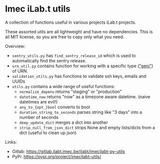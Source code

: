 # Imec iLab.t utils

A collection of functions useful in various projects iLab.t projects.

These assorted utils are all lightweight and have no dependencies. 
This is all MIT license, so you are free to copy only what you need.

Overview:
- `sentry_utils.py` has `find_sentry_release_id` which is used to automatically find the sentry release. 
- `urn_util.py` contains function for working with a specific type (["geni"](https://groups.geni.net/geni/wiki/GeniApiIdentifiers)) of URN.
- `validation_utils.py` has functions to validate ssh keys, emails and UUIDs
- `utils.py` contains a wide range of useful functions:
   - `normalize_depenv` returns "staging" or "production"
   - `datetime_now` returns "now" as a timezone aware datetime. (naive datetimes are evil!)
   - `any_to_{opt_}bool` converts to bool
   - `duration_string_to_seconds` parses string like "3 days" into a number of seconds
   - `deep_update_dict` merges a dict into another
   - `strip_null_from_json_dict` strips None and empty lists/dicts from a dict (useful to clean up json) 

Links:
- Gitlab: https://gitlab.ilabt.imec.be/ilabt/imecilabt-py-utils
- PyPi: https://pypi.org/project/imecilabt-utils/
